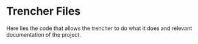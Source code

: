 # Trencher Files
Here lies the code that allows the trencher to do what it does and relevant documentation of the project.
